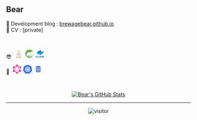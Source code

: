 ## Bear

🔗 Development blog : [brewagebear.github.io](https://brewagebear.github.io/)  
🔗 CV : [private]

<br/>

<p align="">
😎&nbsp;
<code><img height="25" src="https://raw.githubusercontent.com/github/explore/80688e429a7d4ef2fca1e82350fe8e3517d3494d/topics/java/java.png"></code>
<code><img height="25" src="https://raw.githubusercontent.com/github/explore/80688e429a7d4ef2fca1e82350fe8e3517d3494d/topics/spring-boot/spring-boot.png"></code>
  <code><img height="25" src="https://raw.githubusercontent.com/github/explore/80688e429a7d4ef2fca1e82350fe8e3517d3494d/topics/docker/docker.png"></code>
&nbsp;&nbsp;&nbsp;&nbsp;&nbsp;&nbsp;&nbsp;&nbsp;&nbsp;&nbsp;&nbsp;&nbsp;&nbsp;&nbsp;&nbsp;&nbsp;&nbsp;&nbsp;&nbsp;&nbsp;&nbsp;&nbsp;&nbsp;&nbsp;&nbsp;&nbsp;&nbsp;&nbsp;&nbsp;&nbsp;&nbsp;&nbsp;&nbsp;&nbsp;&nbsp;&nbsp;&nbsp;&nbsp;&nbsp;&nbsp;&nbsp;&nbsp;&nbsp;&nbsp;&nbsp;&nbsp;&nbsp;
</p>

<p align="">
🧐&nbsp;
<code><img height="25" src="https://raw.githubusercontent.com/github/explore/5c058a388828bb5fde0bcafd4bc867b5bb3f26f3/topics/graphql/graphql.png"></code>
<code><img height="25" src="https://raw.githubusercontent.com/github/explore/80688e429a7d4ef2fca1e82350fe8e3517d3494d/topics/kubernetes/kubernetes.png"></code>
<code><img height="25" src="https://raw.githubusercontent.com/github/explore/80688e429a7d4ef2fca1e82350fe8e3517d3494d/topics/sql/sql.png"></code>
&nbsp;&nbsp;&nbsp;&nbsp;&nbsp;&nbsp;&nbsp;&nbsp;&nbsp;&nbsp;&nbsp;&nbsp;&nbsp;&nbsp;&nbsp;&nbsp;&nbsp;&nbsp;&nbsp;&nbsp;&nbsp;&nbsp;&nbsp;&nbsp;&nbsp;&nbsp;&nbsp;&nbsp;&nbsp;&nbsp;&nbsp;&nbsp;&nbsp;&nbsp;&nbsp;&nbsp;&nbsp;&nbsp;&nbsp;&nbsp;&nbsp;&nbsp;&nbsp;&nbsp;&nbsp;&nbsp;&nbsp;
</p>

<br/>

<p align="center">
<a href="https://github.com/brewagebear/brewagebear">
  <img src="https://github-readme-stats.vercel.app/api?username=brewagebear&show_icons=true&line_height=40&count_private=true&hide=contribs" alt="Bear's GitHub Stats" />
</a>
</p>

---

<p align="center">
  <img src="https://visitor-badge.laobi.icu/badge?page_id=dailyworker/dailyworker" alt="visitor"/>
  <!--  ![visitors](https://visitor-badge.glitch.me/badge?page_id=dailyworker/dailyworker) -->
</p>
